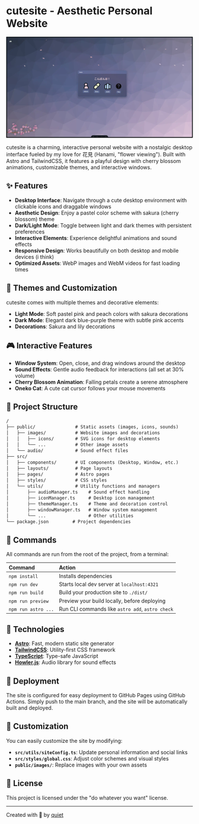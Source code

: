 # cutesite - Aesthetic Personal Website

![cutesite Screenshot](https://github.com/notquitethereyet/cutesite/raw/main/public/images/screenshot.webp)

cutesite is a charming, interactive personal website with a nostalgic desktop interface fueled by my love for 花見 (Hanami, "flower viewing"). Built with Astro and TailwindCSS, it features a playful design with cherry blossom animations, customizable themes, and interactive windows.

## ✨ Features

- **Desktop Interface**: Navigate through a cute desktop environment with clickable icons and draggable windows
- **Aesthetic Design**: Enjoy a pastel color scheme with sakura (cherry blossom) theme
- **Dark/Light Mode**: Toggle between light and dark themes with persistent preferences
- **Interactive Elements**: Experience delightful animations and sound effects
- **Responsive Design**: Works beautifully on both desktop and mobile devices (i think)
- **Optimized Assets**: WebP images and WebM videos for fast loading times

## 🌸 Themes and Customization

cutesite comes with multiple themes and decorative elements:

- **Light Mode**: Soft pastel pink and peach colors with sakura decorations
- **Dark Mode**: Elegant dark blue-purple theme with subtle pink accents
- **Decorations**: Sakura and lily decorations

## 🎮 Interactive Features

- **Window System**: Open, close, and drag windows around the desktop
- **Sound Effects**: Gentle audio feedback for interactions (all set at 30% volume)
- **Cherry Blossom Animation**: Falling petals create a serene atmosphere
- **Oneko Cat**: A cute cat cursor follows your mouse movements

## 🚀 Project Structure

```text
/
├── public/               # Static assets (images, icons, sounds)
│   ├── images/           # Website images and decorations
│   │   ├── icons/        # SVG icons for desktop elements
│   │   └── ...           # Other image assets
│   └── audio/            # Sound effect files
├── src/
│   ├── components/       # UI components (Desktop, Window, etc.)
│   ├── layouts/          # Page layouts
│   ├── pages/            # Astro pages
│   ├── styles/           # CSS styles
│   └── utils/            # Utility functions and managers
│       ├── audioManager.ts    # Sound effect handling
│       ├── iconManager.ts     # Desktop icon management
│       ├── themeManager.ts    # Theme and decoration control
│       ├── windowManager.ts   # Window system management
│       └── ...                # Other utilities
└── package.json         # Project dependencies
```

## 🧞 Commands

All commands are run from the root of the project, from a terminal:

| Command                   | Action                                           |
| :------------------------ | :----------------------------------------------- |
| `npm install`             | Installs dependencies                            |
| `npm run dev`             | Starts local dev server at `localhost:4321`      |
| `npm run build`           | Build your production site to `./dist/`          |
| `npm run preview`         | Preview your build locally, before deploying     |
| `npm run astro ...`       | Run CLI commands like `astro add`, `astro check` |

## 🔧 Technologies

- **[Astro](https://astro.build/)**: Fast, modern static site generator
- **[TailwindCSS](https://tailwindcss.com/)**: Utility-first CSS framework
- **[TypeScript](https://www.typescriptlang.org/)**: Type-safe JavaScript
- **[Howler.js](https://howlerjs.com/)**: Audio library for sound effects

## 🚀 Deployment

The site is configured for easy deployment to GitHub Pages using GitHub Actions. Simply push to the main branch, and the site will be automatically built and deployed.

## 🎨 Customization

You can easily customize the site by modifying:

- **`src/utils/siteConfig.ts`**: Update personal information and social links
- **`src/styles/global.css`**: Adjust color schemes and visual styles
- **`public/images/`**: Replace images with your own assets

## 📝 License

This project is licensed under the "do whatever you want" license.

---

Created with 💖 by [quiet](https://github.com/notquitethereyet)
